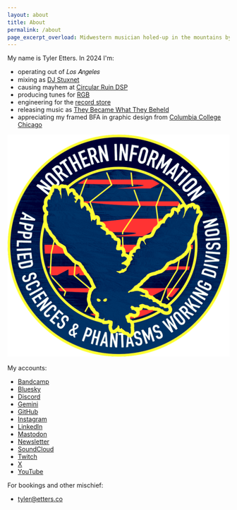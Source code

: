 ```yaml
---
layout: about
title: About
permalink: /about
page_excerpt_overload: Midwestern musician holed-up in the mountains by Los Angeles.
---
```


My name is Tyler Etters. In 2024 I'm:

- operating out of 𝐿𝑜𝑠 𝐴𝑛𝑔𝑒𝑙𝑒𝑠
- mixing as [DJ Stuxnet](https://stuxnet.me)
- causing mayhem at [Circular Ruin DSP](https://circularruindsp.com)
- producing tunes for [RGB](https://untitled.stream/library/project/RoTfZpW8dHvJVVpmd6kpf)
- engineering for the [record store](https://discogs.com)
- releasing music as [They Became What They Beheld](https://tbwtb.com)
- appreciating my framed BFA in graphic design from [Columbia College Chicago](https://colum.edu)

![Northern Information Applied Sciences & Phantasms Working Division](/assets/images/applied-sciences-and-phantasms-working-division.png)

My accounts:

- [Bandcamp](https://intertext.bandcamp.com)
- [Bluesky](https://bsky.app/profile/tyleretters.bsky.social)
- [Discord](https://discord.gg/nYycWdsT5n)
- [Gemini](gemini://tilde.club/~tse/)
- [GitHub](https://github.com/tyleretters)
- [Instagram](https://instagram.com/tyleretters)
- [LinkedIn](https://www.linkedin.com/in/tyleretters)
- [Mastodon](https://merveilles.town/web/@tyleretters)
- [Newsletter](https://us1.campaign-archive.com/home/?u=e82006751a8517b8fd440a182&id=68446b3abb)
- [SoundCloud](https://soundcloud.com/tyleretters)
- [Twitch](https://twitch.tv/tyleretters)
- [X](https://x.com/tyleretters)
- [YouTube](https://www.youtube.com/channel/UCkZn9WNgPM3gVf9fiyuN1Mg)

For bookings and other mischief:

- [tyler@etters.co](mailto:tyler@etters.co)
